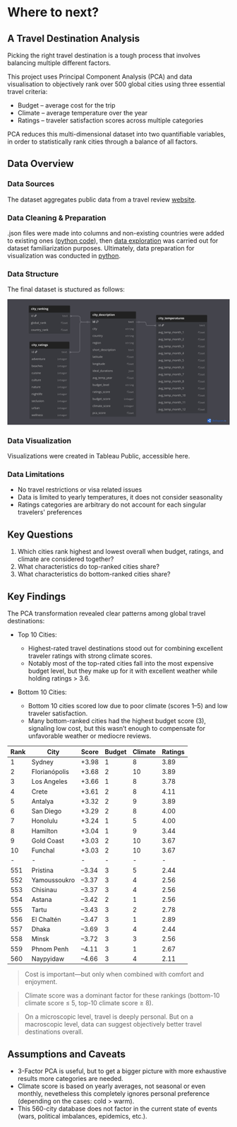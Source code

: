 # Where to next?

## A Travel Destination Analysis

Picking the right travel destination is a tough process that involves balancing multiple different factors. 

This project uses Principal Component Analysis (PCA) and data visualisation to objectively rank over 500 global cities using three essential travel criteria:
- Budget – average cost for the trip
- Climate – average temperature over the year
- Ratings – traveler satisfaction scores across multiple categories

PCA reduces this multi-dimensional dataset into two quantifiable variables, in order to statistically rank cities through a balance of all factors. 


## Data Overview

### Data Sources

The dataset aggregates public data from a travel review [website](https://www.kaggle.com/datasets/furkanima/worldwide-travel-cities-ratings-and-climate).

### Data Cleaning & Preparation

.json files were made into columns and non-existing countries were added to existing ones ([python code](code/cities_cleaning.py)), then [data exploration](code/cities_exploration.ipynb) was carried out for dataset familiarization purposes. Ultimately, data preparation for visualization was conducted in [python](code/cities_preparation.py).

### Data Structure

The final dataset is stuctured as follows:

  <img src="pictures/cities_db.jpg" alt="db_cities">



### Data Visualization

Visualizations were created in Tableau Public, accessible here.

### Data Limitations
- No travel restrictions or visa related issues
- Data is limited to yearly temperatures, it does not consider seasonality
- Ratings categories are arbitrary do not account for each singular travelers' preferences


## Key Questions

1.	Which cities rank highest and lowest overall when budget, ratings, and climate are considered together?
2.	What characteristics do top-ranked cities share?
3.	What characteristics do bottom-ranked cities share?


## Key Findings

The PCA transformation revealed clear patterns among global travel destinations:
- Top 10 Cities:
	- Highest-rated travel destinations stood out for combining excellent traveler ratings with strong climate scores.
	- Notably most of the top-rated cities fall into the most expensive budget level, but they make up for it with excellent weather while holding ratings > 3.6.

- Bottom 10 Cities:
	- Bottom 10 cities scored low due to poor climate (scores 1–5) and low traveler satisfaction.
	- Many bottom-ranked cities had the highest budget score (3), signaling low cost, but this wasn’t enough to compensate for unfavorable weather or mediocre reviews.
 
| Rank | City             |   Score   | Budget        | Climate        | Ratings        |
|------|------------------|-----------|---------------|----------------|----------------|
| 1    | Sydney           | +3.98     | 1             | 8              | 3.89           |
| 2    | Florianópolis    | +3.68     | 2             | 10             | 3.89           |
| 3    | Los Angeles      | +3.66     | 1             | 8              | 3.78           |
| 4    | Crete            | +3.61     | 2             | 8              | 4.11           |
| 5    | Antalya          | +3.32     | 2             | 9              | 3.89           |
| 6    | San Diego        | +3.29     | 2             | 8              | 4.00           |
| 7    | Honolulu         | +3.24     | 1             | 5              | 4.00           |
| 8    | Hamilton         | +3.04     | 1             | 9              | 3.44           |
| 9    | Gold Coast       | +3.03     | 2             | 10             | 3.67           |
| 10   | Funchal          | +3.03     | 2             | 10             | 3.67           |
| -    | -                | -         | -             | -              | -              |
| 551  | Pristina         | –3.34     | 3             | 5              | 2.44           |
| 552  | Yamoussoukro     | –3.37     | 3             | 4              | 2.56           |
| 553  | Chisinau         | –3.37     | 3             | 4              | 2.56           |
| 554  | Astana           | –3.42     | 2             | 1              | 2.56           |
| 555  | Tartu            | –3.43     | 3             | 2              | 2.78           |
| 556  | El Chaltén       | –3.47     | 3             | 1              | 2.89           |
| 557  | Dhaka            | –3.69     | 3             | 4              | 2.44           |
| 558  | Minsk            | –3.72     | 3             | 3              | 2.56           |
| 559  | Phnom Penh       | –4.11     | 3             | 1              | 2.67           |
| 560  | Naypyidaw        | –4.66     | 3             | 4              | 2.11           |

> Cost is important—but only when combined with comfort and enjoyment.

> Climate score was a dominant factor for these rankings (bottom-10 climate score ≤ 5, top-10 climate score ≥ 8).

> On a microscopic level, travel is deeply personal. But on a macroscopic level, data can suggest objectively better travel destinations overall.


## Assumptions and Caveats
- 3-Factor PCA is useful, but to get a bigger picture with more exhaustive results more categories are needed.
- Climate score is based on yearly averages, not seasonal or even monthly, nevetheless this completely ignores personal preference (depending on the cases: cold > warm).
- This 560-city database does not factor in the current state of events (wars, political imbalances, epidemics, etc.).
